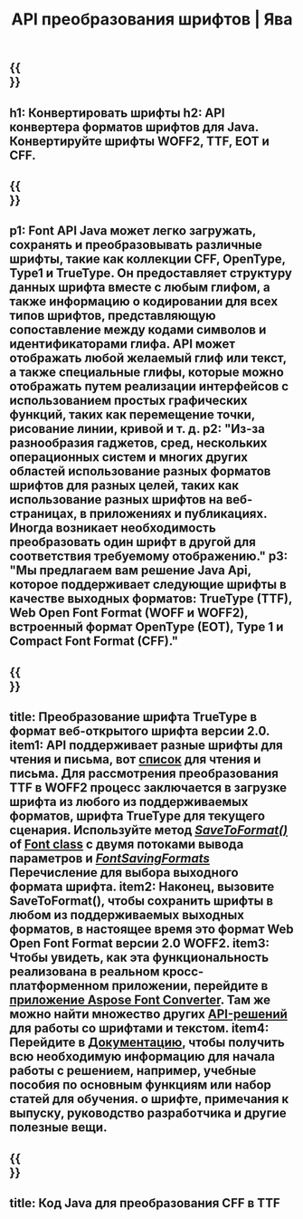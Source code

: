 ﻿---
translation: true
template: /_templates/conversion-java.md
title: API преобразования шрифтов | Ява
url: /java/conversion/
description: Функциональность преобразования файлов шрифтов Java. Преобразуйте различные шрифты, такие как CFF, EOT, WOFF, TTF и Type 1, с помощью нескольких строк кода Java.
keywords: конвертировать шрифты java, конвертировать шрифты java, обложка шрифтов java
family: font
platformtag: java
feature: conversion
---

{{<section banner>}}
---
h1: Конвертировать шрифты
h2: API конвертера форматов шрифтов для Java. Конвертируйте шрифты WOFF2, TTF, EOT и CFF.
---

{{<section overview>}}
---
p1: Font API Java может легко загружать, сохранять и преобразовывать различные шрифты, такие как коллекции CFF, OpenType, Type1 и TrueType. Он предоставляет структуру данных шрифта вместе с любым глифом, а также информацию о кодировании для всех типов шрифтов, представляющую сопоставление между кодами символов и идентификаторами глифа. API может отображать любой желаемый глиф или текст, а также специальные глифы, которые можно отображать путем реализации интерфейсов с использованием простых графических функций, таких как перемещение точки, рисование линии, кривой и т. д.
p2: "Из-за разнообразия гаджетов, сред, нескольких операционных систем и многих других областей использование разных форматов шрифтов для разных целей, таких как использование разных шрифтов на веб-страницах, в приложениях и публикациях. Иногда возникает необходимость преобразовать один шрифт в другой для соответствия требуемому отображению."
p3: "Мы предлагаем вам решение Java Api, которое поддерживает следующие шрифты в качестве выходных форматов: TrueType (TTF), Web Open Font Format (WOFF и WOFF2), встроенный формат OpenType (EOT), Type 1 и Compact Font Format (CFF)."
---

{{<section feature1>}}
---
title: Преобразование шрифта TrueType в формат веб-открытого шрифта версии 2.0.
item1: API поддерживает разные шрифты для чтения и письма, вот [список](https://docs.aspose.com/font/java/convert/#formats-supported-for-reading-andor-writing) для чтения и письма. Для рассмотрения преобразования TTF в WOFF2 процесс заключается в загрузке шрифта из любого из поддерживаемых форматов, шрифта TrueType для текущего сценария. Используйте метод [*SaveToFormat()*](https://reference.aspose.com/font/java/com.aspose.font/Font#saveToFormat-java.io.OutputStream-com.aspose.font.FontSavingFormats-) of [Font class](https://reference.aspose.com/font/java/com.aspose.font/Font#save-java.lang.String-) с двумя потоками вывода параметров и [*FontSavingFormats*](https://reference.aspose.com/font/java/com.aspose.font/FontSavingFormats) Перечисление для выбора выходного формата шрифта.
item2: Наконец, вызовите SaveToFormat(), чтобы сохранить шрифты в любом из поддерживаемых выходных форматов, в настоящее время это формат Web Open Font Format версии 2.0 WOFF2.
item3: Чтобы увидеть, как эта функциональность реализована в реальном кросс-платформенном приложении, перейдите в [приложение Aspose Font Converter](https://products.aspose.app/font/conversion). Там же можно найти множество других [API-решений](https://products.aspose.app/font/applications) для работы со шрифтами и текстом.
item4: Перейдите в [Документацию](https://docs.aspose.com/font/net/), чтобы получить всю необходимую информацию для начала работы с решением, например, учебные пособия по основным функциям или набор статей для обучения. о шрифте, примечания к выпуску, руководство разработчика и другие полезные вещи.
---

{{<section codeexample>}}
---
title: Код Java для преобразования CFF в TTF
---